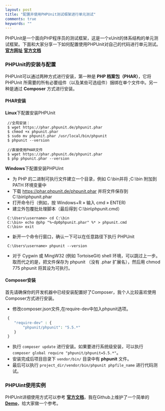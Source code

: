 ```yaml
---
layout: post
title: "配置并使用PHPUnit测试框架进行单元测试"
comments: true
keywords: ""
---
```


PHPUnit是一个面向PHP程序员的测试框架，这是一个xUnit的体系结构的单元测试框架。下面和大家分享一下如何配置使用PHPUnit对自己的代码进行单元测试。**[官方网址](http://www.phpunit.cn/)** **[官方文档](http://www.phpunit.cn/manual/current/zh_cn/installation.html#installation.composer)**

### PHPUnit的安装与配置
PHPUnit可以通过两种方式进行安装，第一种是 **PHP 档案包（PHAR）**，它将 PHPUnit 所需要的所有必要组件（以及某些可选组件）捆绑在单个文件中。另一种是通过 **Composer** 方式进行安装。

#### PHAR安装
**Linux**下配置安装PHPUnit

```shell
 //全局安装：
 $ wget https://phar.phpunit.de/phpunit.phar
 $ chmod +x phpunit.phar
 $ sudo mv phpunit.phar /usr/local/bin/phpunit
 $ phpunit --version

 //直接使用PHAR文件
 $ wget https://phar.phpunit.de/phpunit.phar
 $ php phpunit.phar --version
```

**Windows**下配置安装PHPUint

- 为 PHP 的二进制可执行文件建立一个目录，例如 C:\bin并将 ;C:\bin 附加到 PATH 环境变量中
- 下载 https://phar.phpunit.de/phpunit.phar 并将文件保存到 C:\bin\phpunit.phar
- 打开命令行（例如，按 Windows+R » 输入 cmd » ENTER)
- 建立外包覆批处理脚本（最后得到 C:\bin\phpunit.cmd）

```shell
 C:\Users\username> cd C:\bin
 C:\bin> echo @php "%~dp0phpunit.phar" %* > phpunit.cmd
 C:\bin> exit
```

- 新开一个命令行窗口，确认一下可以在任意路径下执行 PHPUnit

```shell
 C:\Users\username> phpunit --version
```

- 对于 Cygwin 或 MingW32 (例如 TortoiseGit) shell 环境，可以跳过上一步。 取而代之的是，把文件保存为 phpunit （没有 .phar 扩展名），然后用 chmod 775 phpunit 将其设为可执行。

#### Composer安装
首先请确保你的开发机器中已经安装配置好了Composer，我个人比较喜欢使用Composer方式进行安装。

- 修改composer.json文件,在require-dev中加入phpunit选项。

```php
 {
    "require-dev" : {
        "phpunit/phpunit": "5.5.*"
    }
 }
```
- 执行 `composer update` 进行安装。如果要进行系统级安装，可以执行 `composer global require "phpunit/phpunit=5.5.*"`。
- 安装完成后项目目录下 `vendor/bin/` 目录中有 **phpunit** 文件。
- 最后可以执行 `project_dir/vendor/bin/phpunit phpfile_name` 进行代码测试。

### PHPUint使用实例
PHPUnit详细使用方式可以参考 **[官方文档](http://www.phpunit.cn/manual/current/zh_cn/installation.html#installation.composer)**，我在Github上维护了一个简单的 **[Demo](https://github.com/vim22th/DP)**，给大家做一个参考。